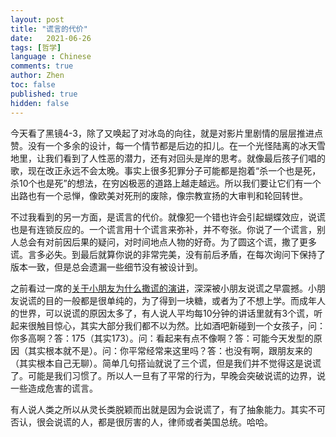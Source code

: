 ```yaml
---
layout: post
title: "谎言的代价"
date:   2021-06-26
tags: [哲学]
language : Chinese
comments: true
author: Zhen
toc: false
published: true
hidden: false
---
```

今天看了黑镜4-3，除了又唤起了对冰岛的向往，就是对影片里剧情的层层推进点赞。没有一个多余的设计，每一个情节都是后边的扣儿。在一个光怪陆离的冰天雪地里，让我们看到了人性恶的潜力，还有对回头是岸的思考。就像最后孩子们唱的歌，现在改正永远不会太晚。事实上很多犯罪分子可能都是抱着“杀一个也是死，杀10个也是死”的想法，在穷凶极恶的道路上越走越远。所以我们要让它们有一个出路也有一个忌惮，像欧美对死刑的废除，像宗教宣扬的大审判和轮回转世。

不过我看到的另一方面，是谎言的代价。就像犯一个错也许会引起蝴蝶效应，说谎也是有连锁反应的。一个谎言用十个谎言来弥补，并不夸张。你说了一个谎言，别人总会有对前因后果的疑问，对时间地点人物的好奇。为了圆这个谎，撒了更多谎。言多必失。到最后就算你说的非常完美，没有前后矛盾，在每次询问下保持了版本一致，但是总会遗漏一些细节没有被设计到。

之前看过一席的[关于小朋友为什么撒谎的演讲](https://youtu.be/mWKinAWAYLE)，深深被小朋友说谎之早震撼。小朋友说谎的目的一般都是很单纯的，为了得到一块糖，或者为了不想上学。而成年人的世界，可以说谎的原因太多了，有人说人平均每10分钟的讲话里就有3个谎，听起来很触目惊心，其实大部分我们都不以为然。比如酒吧新碰到一个女孩子，问：你多高啊？答：175（其实173）。问：看起来有点不像啊？答：可能今天发型的原因（其实根本就不是）。问：你平常经常来这里吗？答：也没有啊，跟朋友来的（其实根本自己无聊）。简单几句搭讪就说了三个谎，但是我们并不觉得这是说谎了。可能是我们习惯了。所以人一旦有了平常的行为，早晚会突破说谎的边界，说一些造成危害的谎言。

有人说人类之所以从灵长类脱颖而出就是因为会说谎了，有了抽象能力。其实不可否认，很会说谎的人，都是很厉害的人，律师或者美国总统。哈哈。
<!--stackedit_data:
eyJoaXN0b3J5IjpbLTE4NzI5MTcxODksMTUzNjY2Mjg4NV19
-->